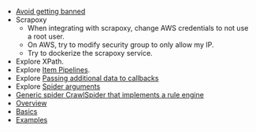 - [Avoid getting banned](https://docs.scrapy.org/en/latest/topics/practices.html#avoiding-getting-banned)
- Scrapoxy
  - When integrating with scrapoxy, change AWS credentials to not use a root user.
  - On AWS, try to modify security group to only allow my IP.
  - Try to dockerize the scrapoxy service.
- Explore XPath.
- Explore [Item Pipelines](https://docs.scrapy.org/en/latest/topics/item-pipeline.html#topics-item-pipeline).
- Explore [Passing additional data to callbacks](https://docs.scrapy.org/en/latest/topics/request-response.html#topics-request-response-ref-request-callback-arguments)
- Explore [Spider arguments](https://docs.scrapy.org/en/latest/topics/spiders.html#spiderargs)
- [Generic spider CrawlSpider that implements a rule engine](https://docs.scrapy.org/en/latest/topics/spiders.html#scrapy.spiders.CrawlSpider)
- [Overview](https://docs.scrapy.org/en/latest/intro/overview.html#intro-overview)
- [Basics](https://docs.scrapy.org/en/latest/index.html#section-basics)
- [Examples](https://docs.scrapy.org/en/latest/intro/examples.html#intro-examples)